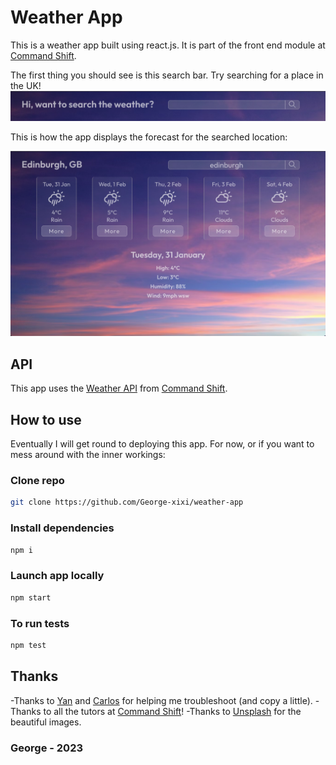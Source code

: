 # Weather App

This is a weather app built using react.js. It is part of the front end module at [Command Shift](https://www.commandshift.co/).

The first thing you should see is this search bar. Try searching for a place in the UK!
<img alt="screenshot of weather app search bar, text says: Hi, want to search the weather?" src="./images/screenshot-landing.png">

This is how the app displays the forecast for the searched location:

<img alt="screenshot of 5 day weather forecast for Edinbugh" src="./images/screenshot-forecast.png">

## API 
This app uses the [Weather API](https://cmd-shift-weather-app.onrender.com/) from [Command Shift](https://www.commandshift.co/).

## How to use
Eventually I will get round to deploying this app.
For now, or if you want to mess around with the inner workings:

### Clone repo
```bash
git clone https://github.com/George-xixi/weather-app
```

### Install dependencies
```bash
npm i
```
### Launch app locally
```bash
npm start
```

### To run tests 
```bash
npm test
```


## Thanks

-Thanks to [Yan](https://github.com/yan-fung) and [Carlos](https://github.com/C-Marfil) for helping me troubleshoot (and copy a little).
-Thanks to all the tutors at [Command Shift](https://www.commandshift.co/)!
-Thanks to [Unsplash](https://unsplash.com/) for the beautiful images.

### George - 2023